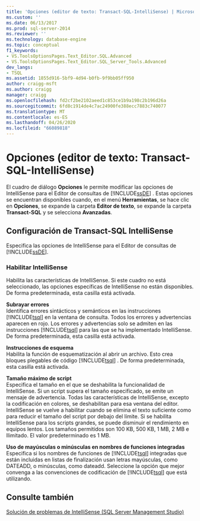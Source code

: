 ```yaml
---
title: 'Opciones (editor de texto: Transact-SQL-IntelliSense) | Microsoft Docs'
ms.custom: ''
ms.date: 06/13/2017
ms.prod: sql-server-2014
ms.reviewer: ''
ms.technology: database-engine
ms.topic: conceptual
f1_keywords:
- VS.ToolsOptionsPages.Text_Editor.SQL.Advanced
- VS.ToolsOptionsPages.Text_Editor.SQL_Server_Tools.Advanced
dev_langs:
- TSQL
ms.assetid: 1855d916-5bf9-4d94-b0fb-9f9bb05ff950
author: craigg-msft
ms.author: craigg
manager: craigg
ms.openlocfilehash: fd2cf2be2102aeed1c853ce1b9a198c2b196d26a
ms.sourcegitcommit: 6fd8c1914de4c7ac24900fe388ecc7883c740077
ms.translationtype: MT
ms.contentlocale: es-ES
ms.lasthandoff: 04/26/2020
ms.locfileid: "66089818"
---
```

# <a name="options-text-editor-transact-sql-intellisense"></a>Opciones (editor de texto: Transact-SQL-IntelliSense)
  El cuadro de diálogo **Opciones** le permite modificar las opciones de IntelliSense para el Editor de consultas de [!INCLUDE[ssDE](../includes/ssde-md.md)] . Estas opciones se encuentran disponibles cuando, en el menú **Herramientas**, se hace clic en **Opciones**, se expande la carpeta **Editor de texto**, se expande la carpeta **Transact-SQL** y se selecciona **Avanzadas**.  
  
## <a name="transact-sql-intellisense-settings"></a>Configuración de Transact-SQL IntelliSense  
 Especifica las opciones de IntelliSense para el Editor de consultas de [!INCLUDE[ssDE](../includes/ssde-md.md)].  
  
### <a name="enable-intellisense"></a>Habilitar IntelliSense  
 Habilita las características de IntelliSense. Si este cuadro no está seleccionado, las opciones específicas de IntelliSense no están disponibles. De forma predeterminada, esta casilla está activada.  
  
 **Subrayar errores**  
 Identifica errores sintácticos y semánticos en las instrucciones [!INCLUDE[tsql](../includes/tsql-md.md)] en la ventana de consulta. Todos los errores y advertencias aparecen en rojo. Los errores y advertencias solo se admiten en las instrucciones [!INCLUDE[tsql](../includes/tsql-md.md)] para las que se ha implementado IntelliSense. De forma predeterminada, esta casilla está activada.  
  
 **Instrucciones de esquema**  
 Habilita la función de esquematización al abrir un archivo. Esto crea bloques plegables de código [!INCLUDE[tsql](../includes/tsql-md.md)] . De forma predeterminada, esta casilla está activada.  
  
 **Tamaño máximo de script**  
 Especifica el tamaño en el que se deshabilita la funcionalidad de IntelliSense. Si un script supera el tamaño especificado, se emite un mensaje de advertencia. Todas las características de IntelliSense, excepto la codificación en colores, se deshabilitan para esa ventana del editor. IntelliSense se vuelve a habilitar cuando se elimina el texto suficiente como para reducir el tamaño del script por debajo del límite. Si se habilita IntelliSense para los scripts grandes, se puede disminuir el rendimiento en equipos lentos. Los tamaños permitidos son 100 KB, 500 KB, 1 MB, 2 MB e Ilimitado. El valor predeterminado es 1 MB.  
  
 **Uso de mayúsculas o minúsculas en nombres de funciones integradas**  
 Especifica si los nombres de funciones de [!INCLUDE[tsql](../includes/tsql-md.md)] integradas que están incluidas en listas de finalización usan letras mayúsculas, como DATEADD, o minúsculas, como dateadd. Seleccione la opción que mejor convenga a las convenciones de codificación de [!INCLUDE[tsql](../includes/tsql-md.md)] que está utilizando.  
  
## <a name="see-also"></a>Consulte también  
 [Solución de problemas de IntelliSense &#40;SQL Server Management Studio&#41;](../relational-databases/scripting/troubleshooting-intellisense.md)  
  
  
